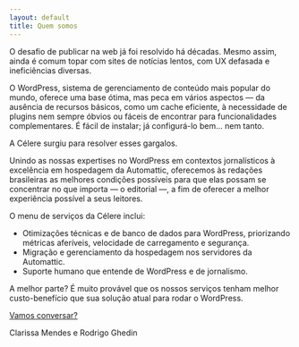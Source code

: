 ```yaml
---
layout: default
title: Quem somos
---
```


O desafio de publicar na web já foi resolvido há décadas. Mesmo assim, ainda é comum topar com sites de notícias lentos, com UX defasada e ineficiências diversas.

O WordPress, sistema de gerenciamento de conteúdo mais popular do mundo, oferece uma base ótima, mas peca em vários aspectos — da ausência de recursos básicos, como um cache eficiente, à necessidade de plugins nem sempre óbvios ou fáceis de encontrar para funcionalidades complementares. É fácil de instalar; já configurá-lo bem… nem tanto.

A Célere surgiu para resolver esses gargalos.

Unindo as nossas expertises no WordPress em contextos jornalísticos à excelência em hospedagem da Automattic, oferecemos às redações brasileiras as melhores condições possíveis para que elas possam se concentrar no que importa — o editorial —, a fim de oferecer a melhor experiência possível a seus leitores.

O menu de serviços da Célere inclui:

- Otimizações técnicas e de banco de dados para WordPress, priorizando métricas aferíveis, velocidade de carregamento e segurança.
- Migração e gerenciamento da hospedagem nos servidores da Automattic.
- Suporte humano que entende de WordPress e de jornalismo.

A melhor parte? É muito provável que os nossos serviços tenham melhor custo-benefício que sua solução atual para rodar o WordPress.

[Vamos conversar?](https://calendly.com/celere-dev/conversa)

<p id="authors">
    Clarissa Mendes e Rodrigo Ghedin
</p>
